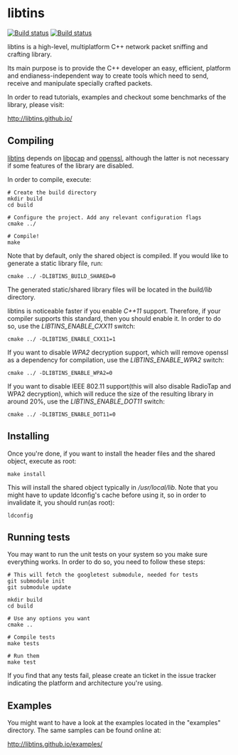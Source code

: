 # libtins

[![Build status](https://travis-ci.org/mfontanini/libtins.svg?branch=master)](https://travis-ci.org/mfontanini/libtins) 
[![Build status](https://ci.appveyor.com/api/projects/status/33n8ib68nx3tptib/branch/master?svg=true)](https://ci.appveyor.com/project/mfontanini/libtins/branch/master)

libtins is a high-level, multiplatform C++ network packet sniffing and 
crafting library. 

Its main purpose is to provide the C++ developer an easy, efficient, 
platform and endianess-independent way to create tools which need to 
send, receive and manipulate specially crafted packets. 

In order to read tutorials, examples and checkout some benchmarks of the
library, please visit:

http://libtins.github.io/

## Compiling ##

[libtins](http://libtins.github.io/) depends on 
[libpcap](http://www.tcpdump.org/) and 
[openssl](http://www.openssl.org/), although the latter is not necessary 
if some features of the library are disabled.

In order to compile, execute:

```Shell
# Create the build directory
mkdir build
cd build

# Configure the project. Add any relevant configuration flags
cmake ../

# Compile!
make
```

Note that by default, only the shared object is compiled. If you would
like to generate a static library file, run:

```Shell
cmake ../ -DLIBTINS_BUILD_SHARED=0
```

The generated static/shared library files will be located in the 
_build/lib_ directory.

libtins is noticeable faster if you enable _C++11_ support. Therefore, 
if your compiler supports this standard, then you should enable it. 
In order to do so, use the _LIBTINS_ENABLE_CXX11_ switch:

```Shell
cmake ../ -DLIBTINS_ENABLE_CXX11=1
```

If you want to disable _WPA2_ decryption support, which will remove 
openssl as a dependency for compilation, use the 
_LIBTINS_ENABLE_WPA2_ switch:

```Shell
cmake ../ -DLIBTINS_ENABLE_WPA2=0
```

If you want to disable IEEE 802.11 support(this will also disable 
RadioTap and WPA2 decryption), which will reduce the size of the 
resulting library in around 20%, use the _LIBTINS_ENABLE_DOT11_ switch:

```Shell
cmake ../ -DLIBTINS_ENABLE_DOT11=0
```

## Installing ##

Once you're done, if you want to install the header files and the 
shared object, execute as root:

```Shell
make install
```

This will install the shared object typically in _/usr/local/lib_. Note
that you might have to update ldconfig's cache before using it, so 
in order to invalidate it, you should run(as root):

```Shell
ldconfig
```

## Running tests ##

You may want to run the unit tests on your system so you make sure
everything works. In order to do so, you need to follow these steps:

```Shell
# This will fetch the googletest submodule, needed for tests
git submodule init
git submodule update

mkdir build
cd build

# Use any options you want
cmake .. 

# Compile tests
make tests

# Run them
make test
```

If you find that any tests fail, please create an ticket in the
issue tracker indicating the platform and architecture you're using.

## Examples ##

You might want to have a look at the examples located  in the "examples"
directory. The same samples can be found online at:

http://libtins.github.io/examples/
